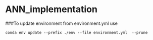 # ANN_implementation



###To update environment from environment.yml use
```buildoutcfg
conda env update --prefix ./env --file environment.yml  --prune
```
